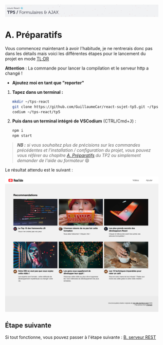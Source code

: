 <img src="images/readme/header-small.jpg" >

# A. Préparatifs <!-- omit in toc -->

Vous commencez maintenant à avoir l'habitude, je ne rentrerais donc pas dans les détails mais voici les différentes étapes pour le lancement du projet en mode [TL;DR](https://en.wiktionary.org/wiki/tl;dr)

**Attention** : La commande pour lancer la compilation et le serveur http a changé !
- **Ajoutez moi en tant que "reporter"**

1. **Tapez dans un terminal :**
	```bash
	mkdir ~/tps-react
	git clone https://github.com/GuillaumeCar/react-sujet-tp5.git ~/tps-react/tp5
	codium ~/tps-react/tp5
	```
2. **Puis dans un terminal intégré de VSCodium** (<kbb>CTRL/Cmd</kbd>+<kbd>J</kbd>) :
	```bash
	npm i
	npm start
	```

> _**NB :** si vous souhaitez plus de précisions sur les commandes précédentes et l'installation  / configuration du projet, vous pouvez vous référer au chapitre [A. Préparatifs](https://framagit.org/cours-react/tp2/-/blob/master/A-preparatifs.md) du TP2 ou simplement demander de l'aide au formateur_ 😄

Le résultat attendu est le suivant :

<img src="images/readme/screen-00.png" >

## Étape suivante <!-- omit in toc -->
Si tout fonctionne, vous pouvez passer à l'étape suivante : [B. serveur REST](B-serveur-rest.md)
